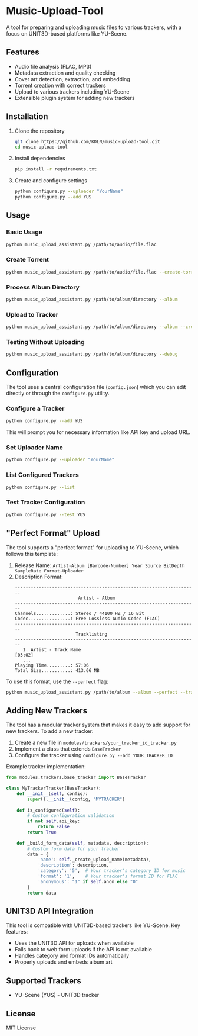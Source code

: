 # Music-Upload-Tool

A tool for preparing and uploading music files to various trackers, with a focus on UNIT3D-based platforms like YU-Scene.

## Features

- Audio file analysis (FLAC, MP3)
- Metadata extraction and quality checking
- Cover art detection, extraction, and embedding
- Torrent creation with correct trackers
- Upload to various trackers including YU-Scene
- Extensible plugin system for adding new trackers

## Installation

1. Clone the repository
   ```bash
   git clone https://github.com/KDLN/music-upload-tool.git
   cd music-upload-tool
   ```

2. Install dependencies
   ```bash
   pip install -r requirements.txt
   ```

3. Create and configure settings
   ```bash
   python configure.py --uploader "YourName"
   python configure.py --add YUS
   ```

## Usage

### Basic Usage

```bash
python music_upload_assistant.py /path/to/audio/file.flac
```

### Create Torrent

```bash
python music_upload_assistant.py /path/to/audio/file.flac --create-torrent
```

### Process Album Directory

```bash
python music_upload_assistant.py /path/to/album/directory --album
```

### Upload to Tracker

```bash
python music_upload_assistant.py /path/to/album/directory --album --create-torrent --tracker YUS --upload
```

### Testing Without Uploading

```bash
python music_upload_assistant.py /path/to/album/directory --debug
```

## Configuration

The tool uses a central configuration file (`config.json`) which you can edit directly or through the `configure.py` utility.

### Configure a Tracker

```bash
python configure.py --add YUS
```

This will prompt you for necessary information like API key and upload URL.

### Set Uploader Name

```bash
python configure.py --uploader "YourName"
```

### List Configured Trackers

```bash
python configure.py --list
```

### Test Tracker Configuration

```bash
python configure.py --test YUS
```

## "Perfect Format" Upload

The tool supports a "perfect format" for uploading to YU-Scene, which follows this template:

1. Release Name: `Artist-Album [Barcode-Number] Year Source BitDepth SampleRate Format-Uploader`
2. Description Format:
   ```
   ---------------------------------------------------------------------
                           Artist - Album
   ---------------------------------------------------------------------
   Channels.............: Stereo / 44100 HZ / 16 Bit
   Codec................: Free Lossless Audio Codec (FLAC)
   ---------------------------------------------------------------------
                          Tracklisting
   ---------------------------------------------------------------------
      1. Artist - Track Name                                     [03:02]
      ...
   Playing Time.........: 57:06
   Total Size...........: 413.66 MB
   ```

To use this format, use the `--perfect` flag:

```bash
python music_upload_assistant.py /path/to/album --album --perfect --tracker YUS
```

## Adding New Trackers

The tool has a modular tracker system that makes it easy to add support for new trackers. To add a new tracker:

1. Create a new file in `modules/trackers/your_tracker_id_tracker.py`
2. Implement a class that extends `BaseTracker`
3. Configure the tracker using `configure.py --add YOUR_TRACKER_ID`

Example tracker implementation:

```python
from modules.trackers.base_tracker import BaseTracker

class MyTrackerTracker(BaseTracker):
    def __init__(self, config):
        super().__init__(config, "MYTRACKER")
        
    def is_configured(self):
        # Custom configuration validation
        if not self.api_key:
            return False
        return True
    
    def _build_form_data(self, metadata, description):
        # Custom form data for your tracker
        data = {
            'name': self._create_upload_name(metadata),
            'description': description,
            'category': '5',  # Your tracker's category ID for music
            'format': '1',    # Your tracker's format ID for FLAC
            'anonymous': "1" if self.anon else "0"
        }
        return data
```

## UNIT3D API Integration

This tool is compatible with UNIT3D-based trackers like YU-Scene. Key features:

- Uses the UNIT3D API for uploads when available
- Falls back to web form uploads if the API is not available
- Handles category and format IDs automatically
- Properly uploads and embeds album art

## Supported Trackers

- YU-Scene (YUS) - UNIT3D tracker

## License

MIT License
